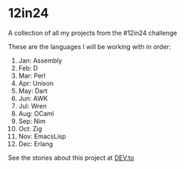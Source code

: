 # 12in24
A collection of all my projects from the #12in24 challenge

These are the languages I will be working with in order:
1. Jan: Assembly
2. Feb: D
3. Mar: Perl
4. Apr: Unison
5. May: Dart
6. Jun: AWK
7. Jul: Wren
8. Aug: OCaml
9. Sep: Nim
10. Oct: Zig
11. Nov: EmacsLisp
12. Dec: Erlang

See the stories about this project at <a href="https://dev.to/kaamkiya/12in24-one-language-a-month-105b" target="_blank">DEV.to</a>
